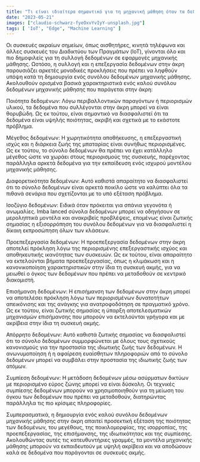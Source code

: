 ```yaml
---
title: "Τι είναι ιδιαίτερα σημαντικό για τη μηχανική μάθηση όταν τα δεδομένα παράγονται στην άκρη;"
date: "2023-05-21"
images: ["claudio-schwarz-fyeOxvYvIyY-unsplash.jpg"]
tags: [ 'IoT', "Edge", "Machine Learning" ]
---
```

 
Οι συσκευές ακραίων σημείων, όπως αισθητήρες, κινητά τηλέφωνα και άλλες συσκευές του Διαδικτύου των Πραγμάτων (IoT), γίνονται όλο και πιο δημοφιλείς για τη συλλογή δεδομένων σε εφαρμογές μηχανικής μάθησης. Ωστόσο, η συλλογή και η επεξεργασία δεδομένων στην άκρη παρουσιάζει αρκετές μοναδικές προκλήσεις που πρέπει να ληφθούν υπόψη κατά τη δημιουργία ενός συνόλου δεδομένων μηχανικής μάθησης. Ακολουθούν ορισμένα βασικά χαρακτηριστικά ενός καλού συνόλου δεδομένων μηχανικής μάθησης που παράγεται στην άκρη: 

Ποιότητα δεδομένων: Λόγω περιβαλλοντικών παραγόντων ή περιορισμών υλικού, τα δεδομένα που συλλέγονται στην άκρη μπορεί να είναι θορυβώδη. Ως εκ τούτου, είναι σημαντικό να διασφαλιστεί ότι τα δεδομένα είναι υψηλής ποιότητας, ακριβή και σχετικά με το εκάστοτε πρόβλημα. 

Μέγεθος δεδομένων: Η χωρητικότητα αποθήκευσης, η επεξεργαστική ισχύς και η διάρκεια ζωής της μπαταρίας είναι συνήθως περιορισμένες. Ως εκ τούτου, το σύνολο δεδομένων θα πρέπει να έχει κατάλληλο μέγεθος ώστε να χωράει στους περιορισμούς της συσκευής, παρέχοντας παράλληλα αρκετά δεδομένα για την εκπαίδευση ενός ισχυρού μοντέλου μηχανικής μάθησης. 

Διαφορετικότητα δεδομένων: Αυτό καθιστά απαραίτητο να διασφαλιστεί ότι το σύνολο δεδομένων είναι αρκετά ποικίλο ώστε να καλύπτει όλα τα πιθανά σενάρια που σχετίζονται με το υπό εξέταση πρόβλημα. 

Ισοζύγιο δεδομένων: Ειδικά όταν πρόκειται για σπάνια γεγονότα ή ανωμαλίες. Imba								lanced σύνολα δεδομένων μπορεί να οδηγήσουν σε μεροληπτικά μοντέλα και ανακριβείς προβλέψεις, επομένως είναι ζωτικής σημασίας η εξισορρόπηση του συνόλου δεδομένων για να διασφαλιστεί η δίκαιη εκπροσώπηση όλων των κλάσεων. 

Προεπεξεργασία 	δεδομένων: Η προεπεξεργασία δεδομένων στην άκρη αποτελεί πρόκληση λόγω της περιορισμένης επεξεργαστικής ισχύος και αποθηκευτικής ικανότητας των συσκευών. Ως εκ τούτου, είναι απαραίτητο να εκτελούνται βήματα προεπεξεργασίας, όπως η κλιμάκωση και η κανονικοποίηση χαρακτηριστικών στην ίδια τη συσκευή ακμής, για να μειωθεί ο όγκος των δεδομένων που πρέπει να μεταδοθούν σε κεντρικό διακομιστή. 

Επισήμανση 	δεδομένων: Η επισήμανση των δεδομένων στην άκρη μπορεί να αποτελέσει πρόκληση λόγω των περιορισμένων δυνατοτήτων απεικόνισης και της ανάγκης για ανατροφοδότηση σε πραγματικό χρόνο. Ως εκ τούτου, είναι ζωτικής σημασίας η ύπαρξη αποτελεσματικών μηχανισμών επισήμανσης που μπορούν να εκτελούνται γρήγορα και με ακρίβεια στην ίδια τη συσκευή ακμής. 

Απόρρητο δεδομένων: Αυτό καθιστά ζωτικής σημασίας να διασφαλιστεί ότι το σύνολο δεδομένων συμμορφώνεται με όλους τους σχετικούς κανονισμούς για την προστασία της ιδιωτικής ζωής των δεδομένων. Η ανωνυμοποίηση ή η αφαίρεση ευαίσθητων πληροφοριών από το σύνολο δεδομένων μπορεί να συμβάλει στην προστασία της ιδιωτικής ζωής των ατόμων. 

Συμπίεση δεδομένων: Η μετάδοση δεδομένων μέσω ασύρματων δικτύων με περιορισμένο εύρος ζώνης μπορεί να είναι δύσκολη. Οι τεχνικές συμπίεσης δεδομένων μπορούν να χρησιμοποιηθούν για τη μείωση του όγκου των δεδομένων που πρέπει να μεταδοθούν, διατηρώντας παράλληλα τις πιο κρίσιμες πληροφορίες. 

Συμπερασματικά, η δημιουργία ενός καλού συνόλου δεδομένων μηχανικής μάθησης στην άκρη απαιτεί προσεκτική εξέταση της ποιότητας των δεδομένων, του μεγέθους, της ποικιλομορφίας, της ισορροπίας, της προεπεξεργασίας, της επισήμανσης, της ιδιωτικότητας και της συμπίεσης. Ακολουθώντας αυτές τις κατευθυντήριες γραμμές, τα μοντέλα μηχανικής μάθησης μπορούν να εκπαιδευτούν με υψηλή ακρίβεια και να αποδώσουν καλά σε δεδομένα που παράγονται σε συσκευές ακμής. 
